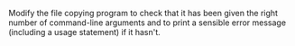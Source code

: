 Modify the file copying program to check that it has been given the right number of command-line arguments
and to print a sensible error message (including a usage statement) if it hasn't.
